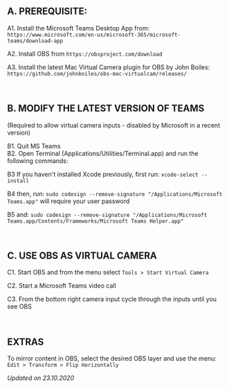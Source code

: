 
## A. PREREQUISITE:

A1. Install the Microsoft Teams Desktop App from:
`https://www.microsoft.com/en-us/microsoft-365/microsoft-teams/download-app`

A2. Install OBS from `https://obsproject.com/download`

A3. Install the latest Mac Virtual Camera plugin for OBS by John Boiles:
`https://github.com/johnboiles/obs-mac-virtualcam/releases/`

<br>

## B. MODIFY THE LATEST VERSION OF TEAMS
(Required to allow virtual camera inputs - disabled by Microsoft in a recent version)

B1. Quit MS Teams<br>
B2. Open Terminal (Applications/Utilities/Terminal.app) and run the following commands:

B3 If you haven't installed Xcode previously, first run:
`xcode-select --install`

B4 then, run:
`sudo codesign --remove-signature "/Applications/Microsoft Teams.app"`
will require your user password

B5 and:
`sudo codesign --remove-signature "/Applications/Microsoft Teams.app/Contents/Frameworks/Microsoft Teams Helper.app"`

<br>

## C. USE OBS AS VIRTUAL CAMERA
C1. Start OBS and from the menu select `Tools > Start Virtual Camera`

C2. Start a Microsoft Teams video call

C3. From the bottom right camera input cycle through the inputs until you see OBS

<br>

## EXTRAS

To mirror content in OBS, select the desired OBS layer and use the menu:
`Edit > Transform > Flip Horizontally`

*Updated on 23.10.2020*
